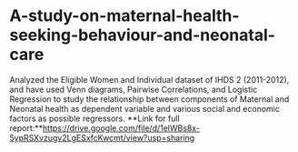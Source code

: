 # A-study-on-maternal-health-seeking-behaviour-and-neonatal-care
Analyzed the Eligible Women and Individual dataset of IHDS 2 (2011-2012), and have used Venn diagrams, Pairwise Correlations, and Logistic Regression to study the relationship between components of Maternal and Neonatal health as dependent variable and various social and economic factors as possible regressors.
**Link for full report:**https://drive.google.com/file/d/1elWBs8x-5ypRSXvzugv2LgESxfcKwcmt/view?usp=sharing
